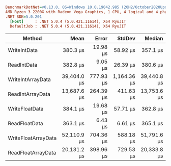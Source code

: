 ``` ini

BenchmarkDotNet=v0.13.0, OS=Windows 10.0.19042.985 (20H2/October2020Update)
AMD Ryzen 3 2200G with Radeon Vega Graphics, 1 CPU, 4 logical and 4 physical cores
.NET SDK=5.0.201
  [Host]     : .NET 5.0.4 (5.0.421.11614), X64 RyuJIT
  DefaultJob : .NET 5.0.4 (5.0.421.11614), X64 RyuJIT


```
|              Method |        Mean |     Error |      StdDev |      Median |
|-------------------- |------------:|----------:|------------:|------------:|
|        WriteIntData |    380.3 μs |  19.98 μs |    58.92 μs |    357.1 μs |
|         ReadIntData |    382.8 μs |   9.05 μs |    26.39 μs |    380.6 μs |
|   WriteIntArrayData | 39,404.0 μs | 777.93 μs | 1,164.36 μs | 39,440.8 μs |
|    ReadIntArrayData | 13,687.6 μs | 264.39 μs |   411.63 μs | 13,753.6 μs |
|      WriteFloatData |    384.1 μs |  19.68 μs |    57.71 μs |    362.8 μs |
|       ReadFloatData |    363.1 μs |   6.43 μs |     6.61 μs |    365.1 μs |
| WriteFloatArrayData | 52,110.9 μs | 704.36 μs |   588.18 μs | 51,791.6 μs |
|  ReadFloatArrayData | 20,131.2 μs | 398.96 μs |   729.53 μs | 20,333.8 μs |
